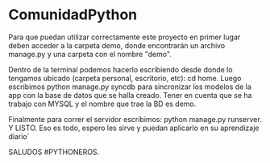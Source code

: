 ComunidadPython
===============

Para que puedan utilizar correctamente este proyecto en primer lugar deben acceder a la carpeta demo, donde encontrarán un archivo manage.py y una carpeta con el nombre "demo".

Dentro de la terminal podemos hacerlo escribiendo desde donde lo tengamos ubicado (carpeta personal, escritorio, etc): cd home. Luego escribimos python manage.py syncdb para sincronizar los modelos de la app con la base de datos que se halla creado. Tener en cuenta que se ha trabajo con MYSQL y el nombre que trae la BD es demo. 

Finalmente para correr el servidor escribimos: python manage.py runserver. Y LISTO. Eso es todo, espero les sirve y puedan aplicarlo en su aprendizaje diario´

SALUDOS #PYTHONEROS.
